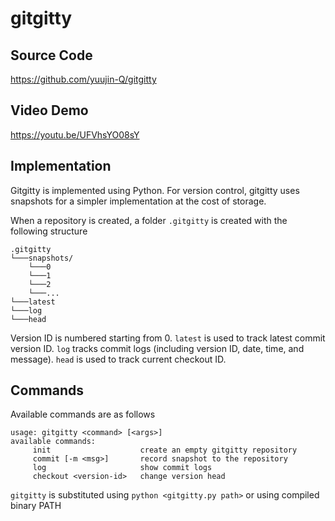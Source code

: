 # gitgitty
## Source Code
https://github.com/yuujin-Q/gitgitty

## Video Demo
https://youtu.be/UFVhsYO08sY

## Implementation
Gitgitty is implemented using Python. For version control, gitgitty uses snapshots for a simpler implementation at the cost of storage.

When a repository is created, a folder `.gitgitty` is created with the following structure
```
.gitgitty
└───snapshots/
    └───0
    └───1
    └───2
    └───...
└───latest
└───log
└───head
```
Version ID is numbered starting from 0. `latest` is used to track latest commit version ID. `log` tracks commit logs (including version ID, date, time, and message). `head` is used to track current checkout ID.

## Commands
Available commands are as follows
```
usage: gitgitty <command> [<args>]
available commands:
     init                    create an empty gitgitty repository
     commit [-m <msg>]       record snapshot to the repository
     log                     show commit logs
     checkout <version-id>   change version head
```

`gitgitty` is substituted using `python <gitgitty.py path>` or using compiled binary PATH